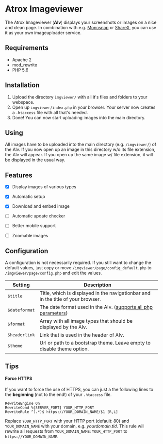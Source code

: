 Atrox Imageviewer
=================

The Atrox Imageviewer (**AIv**) displays your screenshots or images on a nice and clean page. In combination with e.g. [Monosnap](https://www.monosnap.com/) or [ShareX](https://getsharex.com/), you can use it as your own imageuploader service.


## Requirements ##
* Apache 2
* mod_rewrite
* PHP 5.6

## Installation ##
1. Upload the directory `imgviewer/` with all it's files and folders to your webspace.
2. Open up `imgviewer/index.php` in your browser. Your server now creates a `.htaccess` file with all that's needed.
3. Done! You can now start uploading images into the main directory.


## Using ##
All images have to be uploaded into the main directory (e.g. `/imgviewer/`) of the AIv. If you now open up an image in this directory w/o its file extension, the AIv will appear. If you open up the same image w/ file extension, it will be displayed in the usual way.


## Features ##
- [x] Display images of various types 
- [x] Automatic setup
- [x] Download and embed image
- [ ] Automatic update checker
- [ ] Better mobile support
- [ ] Zoomable images


## Configuration ##
A configuration is not necessarily required. If you still want to change the default values, just copy or move `/imgviewer/page/config_default.php` to `/imgviewer/page/config.php` and edit the values.

| Setting       | Description                                                                                                                                    |
|---------------|------------------------------------------------------------------------------------------------------------------------------------------------|
| `$title`      | Title, which is displayed in the navigationbar and in the title of your browser.                                                               |
| `$dateformat` | The date format used in the AIv. ([supports all php parameters](http://php.net/manual/de/function.date.php#refsect1-function.date-parameters)) |
| `$format`     | Array with all image types that should be displayed by the AIv.                                                                                |
| `$headerlink` | Link that is used in the header of AIv.                                                                                                        |
| `$theme`      | Url or path to a bootstrap theme. Leave empty to disable theme option.                                                                         |

## Tips ##
#### Force HTTPS ####
If you want to force the use of HTTPS, you can just a the following lines to the **beginning** (not to the end!) of your `.htaccess` file.
```
RewriteEngine On
RewriteCond %{SERVER_PORT} YOUR_HTTP_PORT
RewriteRule ^(.*)$ https://YOUR_DOMAIN_NAME/$1 [R,L]
```
Replace `YOUR_HTTP_PORT` with your HTTP port (default: 80) and `YOUR_DOMAIN_NAME` with your domain, e.g. _yourdomain.tld_. This rule will rewrite all requests from `YOUR_DOMAIN_NAME:YOUR_HTTP_PORT` to `https://YOUR_DOMAIN_NAME`.